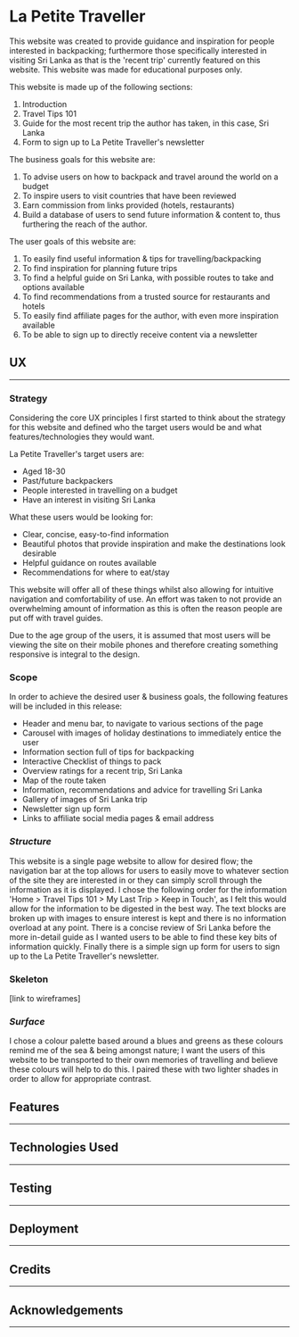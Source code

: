 # La Petite Traveller

This website was created to provide guidance and inspiration for people interested in backpacking; furthermore those specifically interested in visiting Sri Lanka as that is the 'recent trip' currently featured on this website. This website was made for educational purposes only.

This website is made up of the following sections:

1. Introduction
2. Travel Tips 101
3. Guide for the most recent trip the author has taken, in this case, Sri Lanka
4. Form to sign up to La Petite Traveller's newsletter

The business goals for this website are:

1. To advise users on how to backpack and travel around the world on a budget
2. To inspire users to visit countries that have been reviewed
3. Earn commission from links provided (hotels, restaurants)
4. Build a database of users to send future information & content to, thus furthering the reach of the author.

The user goals of this website are:
1. To easily find useful information & tips for travelling/backpacking
2. To find inspiration for planning future trips
3. To find a helpful guide on Sri Lanka, with possible routes to take and options available
4. To find recommendations from a trusted source for restaurants and hotels
5. To easily find affiliate pages for the author, with even more inspiration available
6. To be able to sign up to directly receive content via a newsletter

## UX
---
### **Strategy**

Considering the core UX principles I first started to think about the strategy for this website and defined who the target users would be and what features/technologies they would want.

La Petite Traveller's target users are:
* Aged 18-30
* Past/future backpackers
* People interested in travelling on a budget
* Have an interest in visiting Sri Lanka

What these users would be looking for:
* Clear, concise, easy-to-find information
* Beautiful photos that provide inspiration and make the destinations look desirable
* Helpful guidance on routes available
* Recommendations for where to eat/stay

This website will offer all of these things whilst also allowing for intuitive navigation and comfortability of use. An effort was taken to not provide an overwhelming amount of information as this is often the reason people are put off with travel guides.

Due to the age group of the users, it is assumed that most users will be viewing the site on their mobile phones and therefore creating something responsive is integral to the design.

### **Scope**

In order to achieve the desired user & business goals, the following features will be included in this release:

- Header and menu bar, to navigate to various sections of the page
- Carousel with images of holiday destinations to immediately entice the user
- Information section full of tips for backpacking
- Interactive Checklist of things to pack
- Overview ratings for a recent trip, Sri Lanka
- Map of the route taken
- Information, recommendations and advice for travelling Sri Lanka
- Gallery of images of Sri Lanka trip
- Newsletter sign up form
- Links to affiliate social media pages & email address

### *Structure* 

This website is a single page website to allow for desired flow; the navigation bar at the top allows for users to easily move to whatever section of the site they are interested in or they can simply scroll through the information as it is displayed. I chose the following order for the information 'Home > Travel Tips 101 > My Last Trip > Keep in Touch', as I felt this would allow for the information to be digested in the best way. The text blocks are broken up with images to ensure interest is kept and there is no information overload at any point. There is a concise review of Sri Lanka before the more in-detail guide as I wanted users to be able to find these key bits of information quickly. Finally there is a simple sign up form for users to sign up to the La Petite Traveller's newsletter.

### Skeleton

[link to wireframes]

### *Surface*
I chose a colour palette based around a blues and greens as these colours remind me of the sea & being amongst nature; I want the users of this website to be transported to their own memories of travelling and believe these colours will help to do this. I paired these with two lighter shades in order to allow for appropriate contrast. 

## Features

---
## Technologies Used
---
## Testing
---
## Deployment
---
## Credits
---
## Acknowledgements
---
